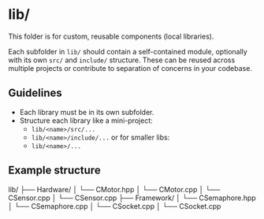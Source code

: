 # lib/

This folder is for custom, reusable components (local libraries).

Each subfolder in `lib/` should contain a self-contained module, optionally with its own `src/` and `include/` structure. 
These can be reused across multiple projects or contribute to separation of concerns in your codebase.

## Guidelines

- Each library must be in its own subfolder.
- Structure each library like a mini-project:
    - `lib/<name>/src/...`
    - `lib/<name>/include/...`
    or for smaller libs:
    - `lib/<name>/...`

## Example structure

lib/
├── Hardware/
│   └── CMotor.hpp
│   └── CMotor.cpp
│   └── CSensor.cpp
│   └── CSensor.cpp
├── Framework/
│   └── CSemaphore.hpp
│   └── CSemaphore.cpp
│   └── CSocket.cpp
│   └── CSocket.cpp